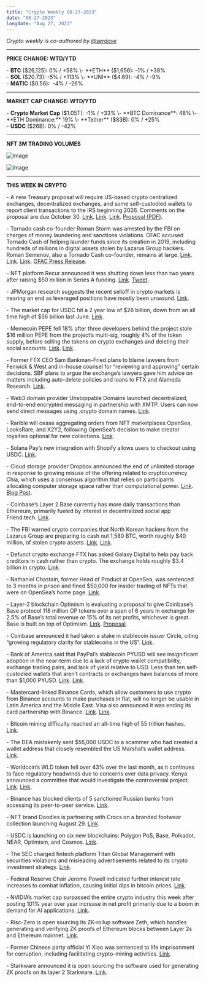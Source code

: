 ```yaml
---
title: "Crypto Weekly 08-27-2023"
date: "08-27-2023"
longdate: "Aug 27, 2023"
---
```


*Crypto weekly is co-authored by [@serdave](https://twitter.com/serdave_eth)*



---

**PRICE CHANGE: WTD/YTD**

\- **BTC** ($26,125): 0% / +58%  
\- **ETH** ($1,656): -1% / +38%  
\- **SOL** ($20.73): -5% / +113%  
\- **UNI** ($4.69): -4% / -9%  
\- **MATIC** ($0.56):  -4% / -26%



---

**MARKET CAP CHANGE: WTD/YTD**

\- **Crypto Market Cap** ($1.05T): -1% / +33%  
\- **BTC Dominance**: 48%  
\- **ETH Dominance:** 19%  
\- **Tether** ($83B): 0% / +25%  
\- **USDC** ($26B): 0% / -42%



---

**NFT 3M TRADING VOLUMES**

![Image](/images/08-27-2023-1.png)

![Image](/images/08-27-2023-2.png)

---

**THIS WEEK IN CRYPTO**

\- A new Treasury proposal will require US-based crypto centralized exchanges, decentralized exchanges, and some self-custodied wallets to report client transactions to the IRS beginning 2026. Comments on the proposal are due October 30. [Link](https://www.bloomberg.com/news/articles/2023-08-25/crypto-exchanges-to-report-customer-data-under-treasury-proposal). [Link](https://www.theblock.co/post/247478/treasury-irs-release-proposed-crypto-tax-reporting-rules). [Link](https://www.coindesk.com/policy/2023/08/25/us-crypto-tax-proposal-lets-miners-off-hook-snares-some-decentralized-exchanges/). [Proposal (PDF)](https://public-inspection.federalregister.gov/2023-17565.pdf).  
  
\- Tornado cash co-founder Roman Storm was arrested by the FBI on charges of money laundering and sanctions violations. OFAC accused Tornado Cash of helping launder funds since its creation in 2019, including hundreds of millions in digital assets stolen by Lazarus Group hackers. Roman Semenov, also a Tornado Cash co-founder, remains at large. [Link](https://www.theblock.co/post/247049/tornado-cashs-semenov-added-to-us-government-sanctions-list). [Link](https://techcrunch.com/2023/08/23/two-founders-behind-russian-crypto-mixer-tornado-cash-charged-by-u-s-federal-courts/). [Link](https://www.theblock.co/post/247049/tornado-cashs-semenov-added-to-us-government-sanctions-list). [OFAC Press Release](https://home.treasury.gov/news/press-releases/jy1702).   
  
\- NFT platform Recur announced it was shutting down less than two years after raising $50 million in Series A funding. [Link](https://www.theblock.co/post/246477/recur-to-shut-down-less-than-two-years-after-raising-50-million-in-series-a). [Tweet](https://twitter.com/RecurForever/status/1692633345753002406?s=20).   
  
\- JPMorgan research suggests the recent selloff in crypto markets is nearing an end as leveraged positions have mostly been unwound. [Link](https://www.bloomberg.com/news/articles/2023-08-25/jpmorgan-jpm-predicts-limited-downside-for-bitcoin-btc-crypto).   
  
\- The market cap for USDC hit a 2 year low of $26 billion, down from an all time high of $56 billion last June. [Link](https://decrypt.co/153751/usdc-market-cap-plummets-2-year-low-heres-4-reasons-why).   
  
\- Memecoin PEPE fell 18% after three developers behind the project stole $16 million PEPE from the project’s multi-sig, roughly 4% of the token supply, before selling the tokens on crypto exchanges and deleting their social accounts. [Link](https://www.theblock.co/post/247576/pepe-team-members-stole-15-million-from-multisig). [Link](https://fortune.com/crypto/2023/08/25/pepe-coin-price-crash-developers-send-tokens-to-exchanges/).   
  
\- Former FTX CEO Sam Bankman-Fried plans to blame lawyers from Fenwick & West and in-house counsel for “reviewing and approving” certain decisions. SBF plans to argue the exchange’s lawyers gave him advice on matters including auto-delete policies and loans to FTX and Alameda Research. [Link](https://www.theblock.co/post/246995/bankman-fried-plans-to-place-partial-blame-on-previous-legal-advice-in-october-trial).   
  
\- Web3 domain provider Unstoppable Domains launched decentralized, end-to-end encrypted messaging in partnership with XMTP. Users can now send direct messages using .crypto domain names. [Link](https://www.theblock.co/post/246976/unstoppable-domains-decentralized-messaging-xmtp).   
  
\- Rarible will cease aggregating orders from NFT marketplaces OpenSea, LooksRare, and X2Y2, following OpenSea’s decision to make creator royalties optional for new collections. [Link](https://www.theblock.co/post/246917/rarible-opensea-looksrare-x2y2).   
  
\- Solana Pay’s new integration with Shopify allows users to checkout using USDC. [Link](https://techcrunch.com/2023/08/23/solana-pay-plug-in-with-shopify-for-usdc-payments/).   
  
\- Cloud storage provider Dropbox announced the end of unlimited storage in response to growing misuse of the offering related to cryptocurrency Chia, which uses a consensus algorithm that relies on participants allocating computer storage space rather than computational power. [Link](https://decrypt.co/153739/dropbox-sunsets-unlimited-storage-plan-partly-blames-crypto-mining). [Blog Post](https://blog.dropbox.com/topics/product/updates-to-our-storage-policy-on-dropbox-advanced).   
  
\- Coinbase’s Layer 2 Base currently has more daily transactions than Ethereum, primarily fueled by interest in decentralized social app Friend.tech. [Link](https://decrypt.co/153354/base-daily-transactions-outpace-ethereum-on-friend-tech-frenzy).   
  
\- The FBI warned crypto companies that North Korean hackers from the Lazarus Group are preparing to cash out 1,580 BTC, worth roughly $40 million, of stolen crypto assets. [Link](https://techcrunch.com/2023/08/23/fbi-north-korea-lazarus-crypto/). [Link](https://www.coindesk.com/business/2023/08/23/fbi-says-north-korean-hackers-may-try-to-sell-40m-of-bitcoin/).  
  
\- Defunct crypto exchange FTX has asked Galaxy Digital to help pay back creditors in cash rather than crypto. The exchange holds roughly $3.4 billion in crypto. [Link](https://fortune.com/crypto/2023/08/24/ftx-wants-to-repay-creditors-in-cash-and-the-bankrupt-crypto-exchange-wants-mike-novogratzs-galaxy-digital-to-help/).   
  
\- Nathaniel Chastain, former Head of Product at OpenSea, was sentenced to 3 months in prison and fined $50,000 for insider trading of NFTs that were on OpenSea’s home page. [Link](https://www.theblock.co/post/246864/former-opensea-product-manager-accused-of-insider-trading-sentenced-to-three-months-in-prison).   
  
\- Layer-2 blockchain Optimism is evaluating a proposal to give Coinbase’s Base protocol 118 million OP tokens over a span of 6 years in exchange for 2.5% of Base’s total revenue or 15% of its net profits, whichever is great. Base is built on top of Optimism. [Link](https://www.theblock.co/post/247532/base-optimism-revenue). [Proposal](https://optimism.mirror.xyz/Luegue9qIbTO_NZlNVOsj25O1k4NBNKkNadp2d0MsTI?a).   
  
\- Coinbase announced it had taken a stake in stablecoin issuer Circle, citing “growing regulatory clarity for stablecoins in the US”. [Link](https://www.bloomberg.com/news/articles/2023-08-21/coinbase-takes-stake-in-stablecoin-issuer-circle-centre-closes).   
  
\- Bank of America said that PayPal’s stablecoin PYUSD will see insignificant adoption in the near-term due to a lack of crypto wallet compatibility, exchange trading pairs, and lack of yield relative to USD. Less than ten self-custodied wallets that aren’t contracts or exchanges have balances of more than $1,000 PYUSD. [Link](https://www.bloomberg.com/news/articles/2023-08-11/paypal-s-pypl-stablecoin-entree-faces-headwinds-bank-of-america-says). [Link](https://www.theblock.co/post/247553/paypals-new-stablecoin-facing-sluggish-demand-from-crypto-users-nansen-says).   
  
\- Mastercard-linked Binance Cards, which allow customers to use crypto from Binance accounts to make purchases in fiat, will no longer be usable in Latin America and the Middle East. Visa also announced it was ending its card partnership with Binance. [Link](https://www.bloomberg.com/news/articles/2023-08-24/mastercard-to-end-its-binance-co-branded-card-partnership). [Link](https://fortune.com/crypto/2023/08/24/mastercard-binance-end-partnership-crypto-prepaid-debit-cards/).   
  
\- Bitcoin mining difficulty reached an all-time high of 55 trillion hashes. [Link](https://www.theblock.co/post/247422/bitcoin-mining-difficulty-reaches-all-time-high).   
  
\- The DEA mistakenly sent $55,000 USDC to a scammer who had created a wallet address that closely resembled the US Marshal’s wallet address. [Link](https://www.theblock.co/post/247486/dea-sent-55000-usdt-crypto-scammer).   
  
\- Worldcoin’s WLD token fell over 43% over the last month, as it continues to face regulatory headwinds due to concerns over data privacy. Kenya announced a committee that would investigate the controversial project. [Link](https://www.theblock.co/post/247402/worldcoin-wld-losses-one-month). [Link](https://decrypt.co/153186/kenyan-government-launches-committee-examine-worldcoin).  
  
\- Binance has blocked clients of 5 sanctioned Russian banks from accessing its peer-to-peer service. [Link](https://www.wsj.com/finance/currencies/binance-drops-sanctioned-russian-banks-from-peer-to-peer-service-fef93a1d?mod=currencies_news_article_pos3).   
  
\- NFT brand Doodles is partnering with Crocs on a branded footwear collection launching August 29. [Link](https://nftnow.com/news/doodles-and-crocs-announce-exclusive-footwear-collaboration/).   
  
\- USDC is launching on six new blockchains: Polygon PoS, Base, Polkadot, NEAR, Optimism, and Cosmos. [Link](https://www.theblock.co/post/246978/usdc-launching-on-polygon-pos-base-and-polkadot-blockchains).   
  
\- The SEC charged fintech platform Titan Global Management with securities violations and misleading advertisements related to its crypto investment strategy. [Link](https://www.theblock.co/post/246628/sec-charges-fintech-firm-titan-global-management-over-crypto-related-violations).    
  
\- Federal Reserve Chair Jerome Powell indicated further interest rate increases to combat inflation, causing initial dips in bitcoin prices. [Link](https://www.coindesk.com/markets/2023/08/25/feds-powell-at-jackson-hole-prepared-to-raise-rates-further-if-appropriate/).   
  
\- NVIDIA’s market cap surpassed the entire crypto industry this week after posting 101% year over year increase in net profit primarily due to a boom in demand for AI applications. [Link](https://decrypt.co/153645/nvidia-market-cap-overtakes-crypto-as-tokens-dip-and-ai-booms).   
  
\- Risc-Zero is open sourcing its ZK-rollup software Zeth, which handles generating and verifying ZK proofs of Ethereum blocks between Layer 2s and Ethereum mainnet. [Link](https://www.theblock.co/post/246778/risc-zero-zeth-ethereum).   
  
\- Former Chinese party official Yi Xiao was sentenced to life imprisonment for corruption, including facilitating crypto-mining activities. [Link](https://www.theblock.co/post/246694/china-life-prison-crypto-mining-corruption).   
  
\- Starkware announced it is open sourcing the software used for generating ZK proofs on its layer 2 Starkware. [Link](https://www.coindesk.com/tech/2023/08/22/starkware-to-open-source-magic-wand-of-its-zero-knowledge-cryptography-next-week/).